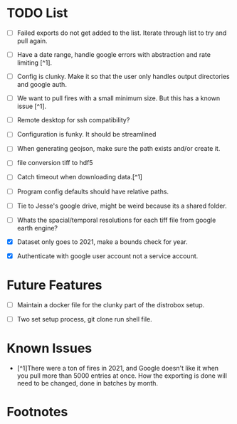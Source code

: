 # TODO List


- [ ] Failed exports do not get added to the list. Iterate through list to try and pull again.

- [ ] Have a date range, handle google errors with abstraction and rate limiting [^1].

- [ ] Config is clunky. Make it so that the user only handles output directories and google auth.

- [ ] We want to pull fires with a small minimum size. But this has a known issue [^1].


- [ ] Remote desktop for ssh compatibility?

- [ ] Configuration is funky. It should be streamlined

- [ ] When generating geojson, make sure the path exists and/or create it.

- [ ] file conversion tiff to hdf5

- [ ] Catch timeout when downloading data.[^1]

- [ ] Program config defaults should have relative paths.

- [ ] Tie to Jesse's google drive, might be weird because its a shared folder.

- [ ] Whats the spacial/temporal resolutions for each tiff file from google earth engine?

- [x] Dataset only goes to 2021, make a bounds check for year.

- [x] Authenticate with google user account not a service account.
# Future Features

- [ ] Maintain a docker file for the clunky part of the distrobox setup.

- [ ] Two set setup process, git clone run shell file.

# Known Issues

- [^1]There were a ton of fires in 2021, and Google doesn't like it when you pull 
  more than 5000 entries at once. How the exporting is done will need to be changed, done in batches by month.


# Footnotes

